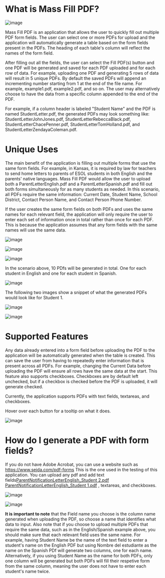 # **What is Mass Fill PDF?**

![image](https://github.com/user-attachments/assets/82788b33-6152-4242-98e2-e4b792d89d51)


Mass Fill PDF is an application that allows the user to quickly fill out multiple PDF form fields. 
The user can select one or more PDFs for upload and the application will automatically generate a table based on the form fields present in the PDFs. 
The heading of each table's column will reflect the names of the form field.

After filling out all the fields, the user can select the Fill PDF(s) button and one PDF will be generated and saved for each PDF uploaded and for each row of data.
For example, uploading one PDF and generating 5 rows of data will result in 5 unique PDFs.
By default the saved PDFs will append an incrementing number starting from 1 at the end of the file name. For example, example1.pdf, example2.pdf, and so on.
The user may alternatively choose to have the data from a specific column appended to the end of the PDF.

For example, if a column header is labeled "Student Name" and the PDF is named StudentLetter.pdf, the generated PDFs may look something like: StudentLetterJohnJones.pdf, StudentLetterRebeccaBlack.pdf, StudentLetterChacePenner.pdf, StudentLetterTomHolland.pdf, and StudentLetterZendayaColeman.pdf.

# **Unique Uses**

The main benefit of the application is filling out multiple forms that use the same form fields.
For example, in Kansas, it is required by law for teachers to send home letters to parents of ESOL students in both English and the parents' native languages.
Mass Fill PDF would allow the user to upload both a ParentLetterEnglish.pdf and a ParentLetterSpanish.pdf and fill out both forms simultaneously for as many students as needed.
In this scenario, all PDFs require the same information: Current Date, Student Name, School District, Contact Person Name, and Contact Person Phone Number.

If the user creates the same form fields on both PDFs and uses the same names for each relevant field, the application will only require the user to enter each set of information once in total rather than once for each PDF.
This is because the application assumes that any form fields with the same names will use the same data.

![image](https://github.com/user-attachments/assets/1f4894c6-ddd2-4c01-9084-fa7e40b72fa3)


![image](https://github.com/user-attachments/assets/293d82ca-18bf-4b0d-b32f-b5dff2aca056)


![image](https://github.com/user-attachments/assets/8b3b48e5-fff5-483c-aa92-2d6dfa011a9f)



In the scenario above, 10 PDfs will be generated in total. One for each student in English and one for each student in Spanish.

![image](https://github.com/user-attachments/assets/83a73905-2235-486c-823b-63bad418bbb4)


The following two images show a snippet of what the generated PDFs would look like for Student 1. 

![image](https://github.com/user-attachments/assets/fcb37455-e858-4f7d-ae22-553ab4d33971)



![image](https://github.com/user-attachments/assets/989c3927-98c0-400e-b561-9774ce234752)




# **Supported Features**

Any data already entered into a form field before uploading the PDF to the application will be automatically generated when the table is created.
This can save the user from having to repeatedly enter information that is present across all PDFs. 
For example, changing the Current Data before uploading the PDF will ensure all rows have the same data at the start.
This feature also supports checkboxes. Checkboxes are by default left unchecked, but if a checkbox is checked before the PDF is uploaded, it will generate checked.

Currently, the application supports PDFs with text fields, textareas, and checkboxes.

Hover over each button for a tooltip on what it does.

![image](https://github.com/user-attachments/assets/51151197-9c37-4996-9dd0-b4d14d90da83)


# **How do I generate a PDF with form fields?**

If you do not have Adobe Acrobat, you can use a website such as https://www.sejda.com/pdf-forms
This is the one used in the testing of this application.
You can upload any pdf and add text fields[ParentNotificationLetterEnglish_Student 2.pdf](https://github.com/user-attachments/files/19949563/ParentNotificationLetterEnglish_Student.2.pdf)
[ParentNotificationLetterEnglish_Student 1.pdf](https://github.com/user-attachments/files/19949562/ParentNotificationLetterEnglish_Student.1.pdf)
, textareas, and checkboxes.

![image](https://github.com/user-attachments/assets/9f276164-34d9-405a-96d3-b4f8cdf3b018)

![image](https://github.com/user-attachments/assets/3a56102d-f317-429e-8190-367d9ebfc47f)



**It is important to note** that the Field name you choose is the column name generated when uploading the PDF, so choose a name that identifies what data to input.
Also note that if you choose to upload multiple PDFs that require the same data, such as in the English/Spanish example above, you should make sure that each relevant field uses the same name.
For example, having Student Name be the name of the text field to enter a student's name on the English PDF but using Nombre del estudiante as the name on the Spanish PDf will generate two columns, one for each name.
Alternatively, if you using Student Name as the name for both PDFs, only one column will be generated but both PDFs will fill their respetive form from the same column, meaning the user does not have to enter each student's name twice.
